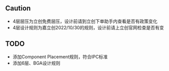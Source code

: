 ## Caution

- 4层层压为立创免费层压，设计前请到立创下单助手内查看是否有政策变化
- 4层设计规则为嘉立创2022/10/30的规则，设计前请上立创官网检查是否有变

## TODO

- 添加Component Placement规则，符合IPC标准
- 添加6层、BGA设计规则
